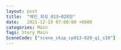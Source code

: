 ```yaml
---
layout: post
title:  "메인_회상_013~028장"
date:   2021-12-10 07:00:00 +0000
categories: Main
Tags: Story Main
SceneCode: ["scene_skip_cp013-028_q1_s10"]
---
```

